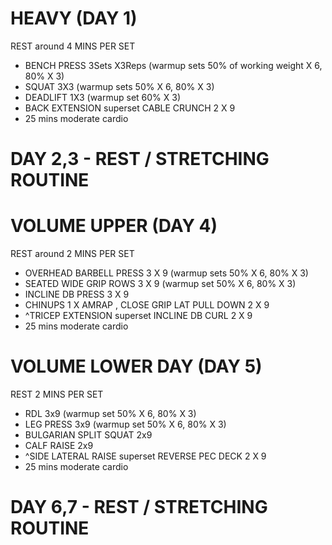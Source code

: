 # HEAVY (DAY 1)

REST around 4 MINS PER SET

* BENCH PRESS 3Sets X3Reps (warmup sets 50% of working weight X 6, 80% X 3)
* SQUAT 3X3 (warmup sets 50% X 6, 80% X 3)
* DEADLIFT 1X3  (warmup set 60% X 3)
* BACK EXTENSION superset CABLE CRUNCH  2 X 9 
* 25 mins moderate cardio

# DAY 2,3  - REST / STRETCHING ROUTINE

# VOLUME UPPER (DAY 4) 

REST around 2 MINS PER SET

* OVERHEAD BARBELL PRESS 3 X 9 (warmup sets 50% X 6, 80% X 3)
* SEATED WIDE GRIP ROWS 3 X 9 (warmup set 50% X 6, 80% X 3)
* INCLINE DB PRESS 3 X 9
* CHINUPS 1 X AMRAP , CLOSE GRIP LAT PULL DOWN  2 X 9
* ^TRICEP EXTENSION superset INCLINE DB CURL  2 X 9
* 25 mins moderate cardio

# VOLUME LOWER DAY (DAY 5) 

REST 2 MINS PER SET

* RDL 3x9 (warmup set 50% X 6, 80% X 3)
* LEG PRESS 3x9 (warmup set 50% X 6, 80% X 3)
* BULGARIAN SPLIT SQUAT 2x9 
* CALF RAISE 2x9 
* ^SIDE LATERAL RAISE superset REVERSE PEC DECK 2 X 9
* 25 mins moderate cardio

# DAY 6,7 - REST / STRETCHING ROUTINE

